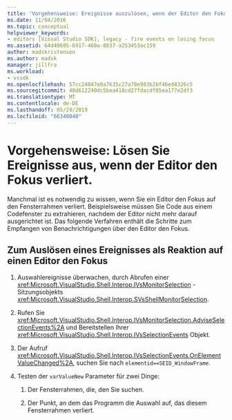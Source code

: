 ```yaml
---
title: 'Vorgehensweise: Ereignisse auszulösen, wenn der Editor den Fokus verliert. | Microsoft-Dokumentation'
ms.date: 11/04/2016
ms.topic: conceptual
helpviewer_keywords:
- editors [Visual Studio SDK], legacy - fire events on losing focus
ms.assetid: 64d40695-6917-468a-8037-a253453ac159
author: madskristensen
ms.author: madsk
manager: jillfra
ms.workload:
- vssdk
ms.openlocfilehash: 57cc24847e0a7635c27a78e983b2bf46ed4326c5
ms.sourcegitcommit: 40d612240dc5bea418cd27fdacdf85ea177e2df3
ms.translationtype: MT
ms.contentlocale: de-DE
ms.lasthandoff: 05/29/2019
ms.locfileid: "66340848"
---
```

# <a name="how-to-fire-events-when-the-editor-loses-focus"></a>Vorgehensweise: Lösen Sie Ereignisse aus, wenn der Editor den Fokus verliert.
Manchmal ist es notwendig zu wissen, wenn Sie ein Editor den Fokus auf den Fensterrahmen verliert. Beispielsweise müssen Sie Code aus einem Codefenster zu extrahieren, nachdem der Editor nicht mehr darauf ausgerichtet ist. Das folgende Verfahren enthält die Schritte zum Empfangen von Benachrichtigungen über den Editor den Fokus.

## <a name="to-fire-an-event-in-response-to-an-editor-losing-focus"></a>Zum Auslösen eines Ereignisses als Reaktion auf einen Editor den Fokus

1. Auswahlereignisse überwachen, durch Abrufen einer <xref:Microsoft.VisualStudio.Shell.Interop.IVsMonitorSelection> -Sitzungsobjekts <xref:Microsoft.VisualStudio.Shell.Interop.SVsShellMonitorSelection>.

2. Rufen Sie <xref:Microsoft.VisualStudio.Shell.Interop.IVsMonitorSelection.AdviseSelectionEvents%2A> und Bereitstellen Ihrer <xref:Microsoft.VisualStudio.Shell.Interop.IVsSelectionEvents> Objekt.

3. Der Aufruf <xref:Microsoft.VisualStudio.Shell.Interop.IVsSelectionEvents.OnElementValueChanged%2A>, suchen Sie nach `elementid==SEID_WindowFrame`.

4. Testen der `varValueNew` Parameter für zwei Dinge:

    1. Der Fensterrahmen, die, den Sie suchen.

    2. Der Punkt, an dem das Programm die Auswahl auf, das diesem Fensterrahmen verliert.
